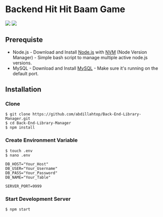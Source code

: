 # Backend Hit Hit Baam Game
![](https://img.shields.io/badge/Code%20Style-Standard-yellow.svg)
![](https://img.shields.io/badge/Dependencies-Express-green.svg)


## Prerequiste
- Node.js - Download and Install [Node.js](https://nodejs.org/en/) with [NVM](https://github.com/creationix/nvm) (Node Version Manager) - Simple bash script to manage multiple active node.js versions.
- MySQL - Download and Install [MySQL](https://www.mysql.com/downloads/) - Make sure it's running on the default port.  

## Installation
### Clone
```
$ git clone https://github.com/abdillahtop/Back-End-Library-Manager.git
$ cd Back-End-Library-Manager
$ npm install
```

### Create Environment Variable
```
$ touch .env
$ nano .env
```

```
DB_HOST="Your_Host"
DB_USER="Your_Username"
DB_PASS="Your_Password"
DB_NAME="Your_Table"

SERVER_PORT=9999
```
### Start Development Server
```
$ npm start
```
